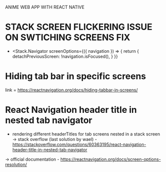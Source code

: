 ANIME WEB APP WITH REACT NATIVE

# STACK SCREEN FLICKERING ISSUE ON SWTICHING SCREENS FIX
- <Stack.Navigator
  screenOptions={({ navigation }) => {
    return {
      detachPreviousScreen: !navigation.isFocused(),
    }
  }}
>



# Hiding tab bar in specific screens
link = https://reactnavigation.org/docs/hiding-tabbar-in-screens/

# React Navigation header title in nested tab navigator
- rendering different headerTitles for tab screens nested in a stack screen
-> stack overflow (last solution by wael) - https://stackoverflow.com/questions/60363195/react-navigation-header-title-in-nested-tab-navigator

-> official documentation - https://reactnavigation.org/docs/screen-options-resolution/
